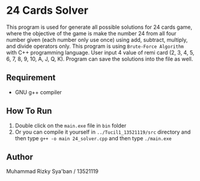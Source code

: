 # 24 Cards Solver

This program is used for generate all possible solutions for 24 cards game, where the objective of the game is make the number 24 from all four number given (each number only use once) using add, subtract, multiply, and divide operators only. This program is using `Brute-Force Algorithm` with C++ programming language. User input 4 value of remi card (2, 3, 4, 5, 6, 7, 8, 9, 10, A, J, Q, K). Program can save the solutions into the file as well.

## Requirement
- GNU g++ compiler

## How To Run
1. Double click on the `main.exe` file in `bin` folder
2. Or you can compile it yourself in `../Tucil1_13521119/src` directory and then type `g++ -o main 24_solver.cpp` and then type `./main.exe`

## Author
Muhammad Rizky Sya'ban / 13521119